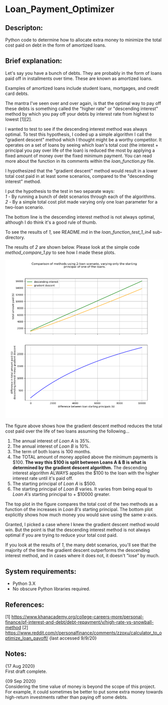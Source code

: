 # Loan_Payment_Optimizer

## Descripton:
Python code to determine how to allocate extra money to minimize the total cost paid on debt in the form of amortized loans.

## Brief explanation:

Let's say you have a bunch of debts. They are probably in the form of loans paid off
in installments over time. These are known as amortized loans.

Examples of amortized loans include student loans, mortgages, 
and credit card debts.

The mantra I've seen over and over again, is that the optimal way to pay
off these debts is something called the "higher rate" or "descending interest" 
method by which you pay off your debts by interest rate from highest to
lowest [1][2].

I wanted to test to see if the descending interest method was always optimal.
To test this hypothesis, I coded up a simple algorithm I call the "gradient
descent" method which I thought might be a worthy competitor. It operates on a 
set of loans by seeing which loan's total cost (the interest + principal you pay over life of the loan) is
reduced the most by applying a fixed amount of money over the fixed
minimum payment. You can read more about the function in its comments
within the _loan_function.py_ file.

I hypothesized that the "gradient descent" method would result in a lower total cost
paid in at least some scenarios, compared to the "descending interest" method.

I put the hypothesis to the test in two separate ways:  
_1_ - By running a bunch of debt scenarios through each of the algorithms.  
_2_ - By a simple total cost plot made varying only one loan parameter for a two-loan scenario.

The bottom line is the descending interest method is not always optimal,
although I do think it's a good rule of thumb.

To see the results of _1_, see README.md in the _loan_function_test_1_in4_
sub-directory.

The results of _2_ are shown below. Please look at the simple code
_method_compare_1.py_ to see how I made these plots.

![Method Compare](method_compare_1.png)

The figure above shows how the gradient descent method reduces the total cost 
paid over the life of two loans assuming the following...  
1. The annual interest of _Loan A_ is 35%.
2. The annual interest of _Loan B_ is 10%.
3. The term of both loans is 100 months.
4. The TOTAL amount of money applied above the minimum payments is $100. **The way this $100 is split between Loans A & B is what is determined by the gradient descent algorithm.** The descending interest algorithm ALWAYS applies the $100 to the loan with the higher interest rate until it's paid off.
5. The starting principal of _Loan A_ is $500.
6. The starting principal of _Loan B_ varies. It varies from being equal to _Loan A's_
starting principal to + $10000 greater.

The top plot in the figure compares the total cost of the two methods as a function
of the increases in _Loan B's_ starting principal. The bottom plot explicitly shows how much
money you would save using the same x-axis.

Granted, I picked a case where I knew the gradient descent method would win.
But the point is that the descending interest method is not always optimal
if you are trying to reduce your total cost paid.

If you look at the results of _1_, the many debt scenarios, you'll see that
the majority of the time the gradient descent outperforms the descending interest
method, and in cases where it does not, it doesn't "lose" by much.

## System requirements:
- Python 3.X
- No obscure Python libraries required. 

## References:
[1] https://www.khanacademy.org/college-careers-more/personal-finance/pf-interest-and-debt/debt-repayment/v/high-rate-vs-snowball-method
[2] https://www.reddit.com/r/personalfinance/comments/zzoxu/calculator_to_optimize_loan_payoff/ {last accessed 9/9/20}

## Notes:

{17 Aug 2020}</br>
First draft complete.

{09 Sep 2020}</br>
Considering the time value of money is beyond the scope of this project. For example, it could sometimes be better to
put some extra money towards high-return investments rather than paying off some debts.
